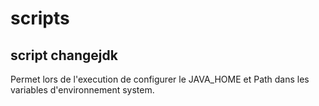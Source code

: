 # scripts

## script changejdk

Permet lors de l'execution de configurer le JAVA_HOME et Path dans les variables d'environnement system.

